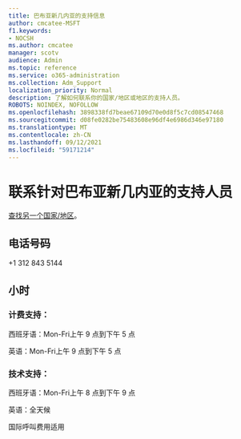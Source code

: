 ```yaml
---
title: 巴布亚新几内亚的支持信息
author: cmcatee-MSFT
f1.keywords:
- NOCSH
ms.author: cmcatee
manager: scotv
audience: Admin
ms.topic: reference
ms.service: o365-administration
ms.collection: Adm_Support
localization_priority: Normal
description: 了解如何联系你的国家/地区或地区的支持人员。
ROBOTS: NOINDEX, NOFOLLOW
ms.openlocfilehash: 3898338fd7beae67109d70e0d8f5c7cd08547468
ms.sourcegitcommit: d08fe0282be75483608e96df4e6986d346e97180
ms.translationtype: MT
ms.contentlocale: zh-CN
ms.lasthandoff: 09/12/2021
ms.locfileid: "59171214"
---
```

# <a name="contact-support-for-equatorial-guinea"></a>联系针对巴布亚新几内亚的支持人员

[查找另一个国家/地区](../../business-video/get-help-support.md)。

## <a name="phone-number"></a>电话号码
+1 312 843 5144

## <a name="hours"></a>小时
### <a name="billing-support"></a>计费支持：

西班牙语：Mon-Fri上午 9 点到下午 5 点

英语：Mon-Fri上午 9 点到下午 5 点

### <a name="technical-support"></a>技术支持：

西班牙语：Mon-Fri上午 8 点到下午 9 点

英语：全天候

国际呼叫费用适用
